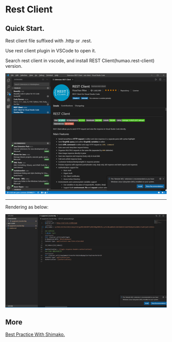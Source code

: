 # Rest Client

## Quick Start.

Rest client file suffixed with .http or .rest.

Use rest client plugin in VSCode to open it.

Search rest client in vscode, and install REST Client(humao.rest-client) version.

![Gitter](../imgs/rest-client-searched-in-vscode.png)

---

Rendering as below:

![Gitter](../imgs/rest-client-rendering.gif)

## More

[Best Practice With Shimako.](http://note.youdao.com/noteshare?id=ea26af4e82c333dddbed9b0330af0148&sub=wcp1566995451897797)